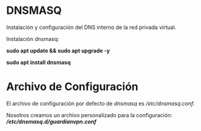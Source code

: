 # DNSMASQ

Instalación y configuración del DNS interno de la red privada virtual.

Instalación dnsmasq:

**sudo apt update && sudo apt upgrade -y**

**sudo apt install dnsmasq**

# Archivo de Configuración

El archivo de configuración por defecto de _dnsmasq_ es _/etc/dnsmasq.conf_.

Nosotros creamos un archivo personalizado para la configuración: **_/etc/dnsmasq.d/guardianvpn.conf_**
